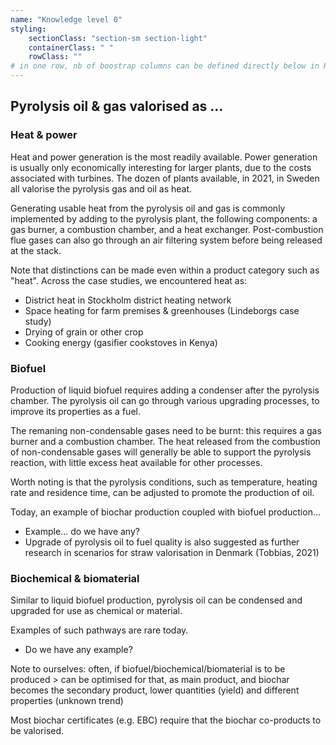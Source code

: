 ```yaml
---
name: "Knowledge level 0"
styling:
    sectionClass: "section-sm section-light"
    containerClass: " "
    rowClass: ""
# in one row, nb of boostrap columns can be defined directly below in HTML
---
```


## **Pyrolysis oil & gas valorised as ...**

<div class="col-md-4">

### **Heat & power**
Heat and power generation is the most readily available. Power generation is usually only economically interesting for larger plants, due to the costs associated with turbines. The dozen of plants available, in 2021, in Sweden all valorise the pyrolysis gas and oil as heat. 

Generating usable heat from the pyrolysis oil and gas is commonly implemented by adding to the pyrolysis plant, the following components: a gas burner, a combustion chamber, and a heat exchanger. Post-combustion flue gases can also go through an air filtering system before being released at the stack. 

Note that distinctions can be made even within a product category such as "heat". Across the case studies, we encountered heat as:
- District heat in Stockholm district heating network
- Space heating for farm premises & greenhouses (Lindeborgs case study)
- Drying of grain or other crop
- Cooking energy (gasifier cookstoves in Kenya)
  
</div>

<div class="col-md-4">

### **Biofuel**
Production of liquid biofuel requires adding a condenser after the pyrolysis chamber. The pyrolysis oil can go through various upgrading processes, to improve its properties as a fuel. 

The remaning non-condensable gases need to be burnt: this requires a gas burner and a combustion chamber. The heat released from the combustion of non-condensable gases will generally be able to support the pyrolysis reaction, with little excess heat available for other processes.

Worth noting is that the pyrolysis conditions, such as temperature, heating rate and residence time, can be adjusted to promote the production of oil.

Today, an example of biochar production coupled with biofuel production...
- Example... do we have any?
- Upgrade of pyrolysis oil to fuel quality is also suggested as further research in scenarios for straw valorisation in Denmark (Tobbias, 2021)

</div>

<div class="col-md-4">

### **Biochemical & biomaterial**

Similar to liquid biofuel production, pyrolysis oil can be condensed and upgraded for use as chemical or material. 

Examples of such pathways are rare today.
- Do we have any example?

Note to ourselves: often, if biofuel/biochemical/biomaterial is to be produced > can be optimised for that, as main product, and biochar becomes the secondary product, lower quantities (yield) and different properties (unknown trend)
</div>

<div class="col-md-12">

Most biochar certificates (e.g. EBC) require that the biochar co-products to be valorised. 

</div>